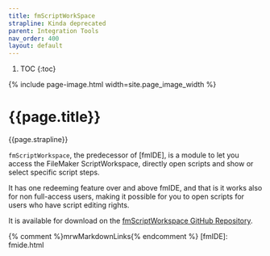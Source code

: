 ```yaml
---
title: fmScriptWorkSpace
strapline: Kinda deprecated
parent: Integration Tools
nav_order: 400
layout: default
---
```

1. TOC
{:toc}

{% include page-image.html width=site.page_image_width %}

# {{page.title}}

{{page.strapline}}

`fmScriptWorkspace`, the predecessor of [fmIDE], is a module to let you access the FileMaker ScriptWorkspace, directly open scripts and show or select specific script steps.

It has one redeeming feature over and above fmIDE, and that is it works also for non full-access users, making it possible for you to open scripts for users who have script editing rights.

It is available for download on the [fmScriptWorkspace GitHub Repository](http://github.com/mrwatson-de/fmScriptWorkspace).

{% comment %}mrwMarkdownLinks{% endcomment %}
[fmIDE]: fmide.html
